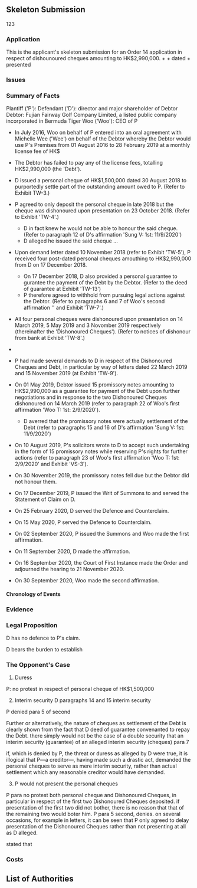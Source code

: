 ## Skeleton Submission
123

### Application
This is the applicant's skeleton submission for an Order 14 application in respect of dishounoured cheques amounting to HK$2,990,000.
+ 
	+ dated 
	+ presented
	


### Issues


### Summary of Facts
Plantiff ('P'): 
Defendant ('D'): director and major shareholder of Debtor
Debtor: Fujian Fairway Golf Company Limited, a listed public company incorporated in Bermuda
Tiger Woo ('Woo'): CEO of P


+ In July 2016, Woo on behalf of P entered into an oral agreement with Michelle Wee ('Wee') on behalf of the Debtor whereby the Debtor would use P's Premises from 01 August 2016 to 28 February 2019 at a monthly license fee of HK$
+ The Debtor has failed to pay any of the license fees, totalling HK$2,990,000 (the 'Debt').
+ D issued a personal cheque of HK$1,500,000 dated 30 August 2018 to purportedly settle part of the outstanding amount owed to P. (Refer to Exhibit TW-3.) 
+ P agreed to only deposit the personal cheque in late 2018 but the cheque was dishonoured upon presentation on 23 October 2018. (Refer to Exhibit 'TW-4'.)
	+ D in fact knew he would not be able to honour the said cheque. (Refer to paragraph 12 of D's affirmation 'Sung V: 1st: 11/9/2020')
	+ D alleged he issued the said cheque ...
+ Upon demand letter dated 10 November 2018 (refer to Exhibit 'TW-5'), P received four post-dated personal cheques amouthing to HK$2,990,000 from D on 17 December 2018.
	+ On 17 December 2018, D also provided a personal guarantee to gurantee the payment of the Debt by the Debtor. (Refer to the deed of guarantee at Exhibit 'TW-13')
	+ P therefore agreed to withhold from pursuing legal actions against the Debtor. (Refer to paragraphs 6 and 7 of Woo's second affirmation '' and Exhibit 'TW-7'.)
+ All four personal cheques were dishonoured upon presentation on 14 March 2019, 5 May 2019 and 3 Novomber 2019 respectively (thereinafter the 'Dishonoured Cheques'). (Refer to notices of dishonour from bank at Exhibit 'TW-8'.)
+ 
+ P had made several demands to D in respect of the Dishonoured Cheques and Debt, in particular by way of letters dated 22 March 2019 and 15 November 2019 (at Exhibit 'TW-9').

+ On 01 May 2019, Debtor issued 15 promissory notes amounting to HK$2,990,000 as a guarantee for payment of the Debt upon further negotiations and in response to the two Dishonoured Cheques dishonoured on 14 March 2019 (refer to paragraph 22 of Woo's first affirmation 'Woo T: 1st: 2/9/2020').
	+ D averred that the promissory notes were actually settlement of the Debt (refer to paragraphs 15 and 16 of D's affirmation 'Sung V: 1st: 11/9/2020')
+ On 10 August 2019, P's solicitors wrote to D to accept such undertaking in the form of 15 promissory notes while reserving P's rights for further actions (refer to paragraph 23 of Woo's first affirmation 'Woo T: 1st: 2/9/2020' and Exhibit 'VS-3').
+ On 30 November 2019, the promissory notes fell due but the Debtor did not honour them.
+ On 17 December 2019, P issued the Writ of Summons to and served the Statement of Claim on D.
+ On 25 February 2020, D served the Defence and Counterclaim.
+ On 15 May 2020, P served the Defence to Counterclaim.
+ On 02 September 2020, P issued the Summons and Woo made the first affirmation.
+ On 11 September 2020, D made the affirmation.
+ On 16 September 2020, the Court of First Instance made the Order and adjourned the hearing to 21 November 2020.
+ On 30 September 2020, Woo made the second affirmation.

#### Chronology of Events



### Evidence





### Legal Proposition
D has no defence to P's claim.

D bears the burden to establish 




### The Opponent's Case
1. Duress


P: no protest in respect of personal cheque of HK$1,500,000


2. Interim security
D paragraphs 14 and 15 interim security





P denied para 5 of second


Further or alternatively, the nature of cheques as settlement of the Debt is clearly shown from the fact that D deed of guarantee convenanted to repay the Debt.
there simply would not be the case of a double security that an interim security (guarantee) of an alleged interim security (cheques)
para 7





if, which is denied by P, the threat or duress as alleged by D were true, it is illogical that P—a creditor—, having made such a drastic act, demanded the personal cheques to serve as mere interim security, rather than actual settlement which any reasonable creditor would have demanded.



3. P would not present the personal cheques



P para
no protest 
both personal cheque and Dishonoured Cheques, in particular in respect of the first two Dishonoured Cheques deposited.
if presentation of the first two did not bother, there is no reason that that of the remaining two would boter him.
P para 5 second, denies. 
on several occasions, for example in letters, it can be seen that P only agreed to delay presentation of the Dishonoured Cheques rather than not presenting at all as D alleged. 

stated that 


### Costs


## List of Authorities